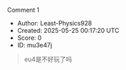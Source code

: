 Comment 1

- Author: Least-Physics928
- Created: 2025-05-25 00:17:20 UTC
- Score: 0
- ID: mu3e47j

> eu4是不好玩了吗
